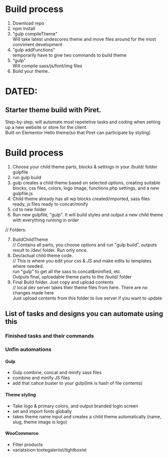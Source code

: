 # Build process

1. Download repo
2. npm install
3. "gulp compileTheme"  
   Will take latest undescores theme and move files around for the most convinient development
4. "gulp addFunctions"  
   temporarily have to give two commands to build theme
5. "gulp"  
   Will compile sass/js/font/img files
6. Build your theme..

# DATED:

## Starter theme build with Piret.

Step-by-step, will automate most repetetive tasks and coding when setting up a new website or store for the client.  
Built on Elementor Hello theme(so that Piret can participate by styling)

# Build process

1. Choose your child theme parts, blocks & settings in your /build/ folder gulpfile
2. run gulp build
3. gulp creates a child theme based on selected options, creating suitable blocks, css files, colors, logo image, functions.php settings, and a new gulpfile.js
4. Child theme already has all wp blocks created/imported, sass files ready, js files ready to concat/minify
5. cd to new folder
6. Run new gulpfile, "gulp". It will build styles and output a new child theme with everything running in order

// Folders:

7. BuildChildTheme  
   // Contains all parts, you choose options and run "gulp build", outputs result to /dev/ folder. Run only once.
8. Dev/actual child theme code.  
   // This is where you edit your css & JS and make edits to templates where needed.  
   run "gulp" to get all the sass to concat&minified, etc  
   Outputs final, uploadable theme parts to the /build/ folder
9. Final Build folder. Just copy and upload contents  
   // local dev server takes their theme files from here. There are no changes made here  
   Just upload contents from this folder to live server if you want to update

## List of tasks and designs you can automate using this

### Finished tasks and their commands

### Unfin automations

#### Gulp

-   Gulp combine, concat and minify sass files
-   combine and minify JS files
-   add that cahce buster to your gulp(link is hash of file contents)

#### Theme styling

-   Take logo & primary colors, and output branded login screen
-   set and import fonts globally
-   takes theme name input and creates a child theme automatically (name, slug, theme image is logo)

#### WooCommerce

-   Filter products
-   variatsioon tootegaleriist/lightboxist
